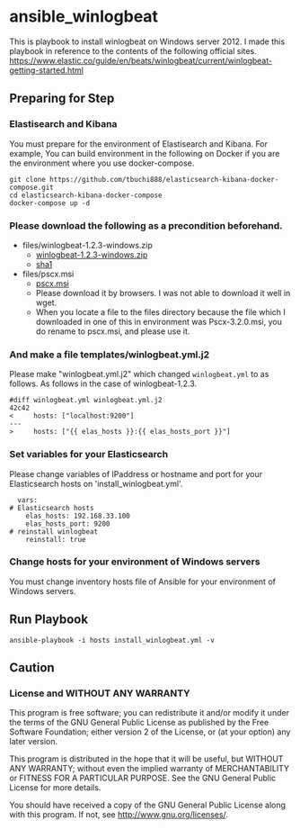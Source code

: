 # ansible_winlogbeat
This is playbook to install winlogbeat on Windows server 2012.
I made this playbook in reference to the contents of the following official sites.
https://www.elastic.co/guide/en/beats/winlogbeat/current/winlogbeat-getting-started.html

## Preparing for Step
### Elastisearch and Kibana
You must prepare for the environment of Elastisearch and Kibana.
For example, 
You can build environment in the following on Docker 
if you are the environment where you use docker-compose.

```
git clone https://github.com/tbuchi888/elasticsearch-kibana-docker-compose.git
cd elasticsearch-kibana-docker-compose
docker-compose up -d
```

### Please download the following as a precondition beforehand.
- files/winlogbeat-1.2.3-windows.zip
  - [winlogbeat-1.2.3-windows.zip](https://download.elastic.co/beats/winlogbeat/winlogbeat-1.2.3-windows.zip)
  - [sha1](https://download.elastic.co/beats/winlogbeat/winlogbeat-1.2.3-windows.zip.sha1.txt)
- files/pscx.msi
  - [pscx.msi](http://download-codeplex.sec.s-msft.com/Download/Release?ProjectName=pscx&DownloadId=923562&FileTime=130585918034470000&Build=20959)
  - Please download it by browsers. I was not able to download it well in wget.
  - When you locate a file to the files directory because the file which I downloaded in one of this in environment was Pscx-3.2.0.msi, you do rename to pscx.msi, and please use it.

### And make a file templates/winlogbeat.yml.j2
Please make "winlogbeat.yml.j2" which changed `winlogbeat.yml` to as follows.
As follows in the case of winlogbeat-1.2.3.

```
#diff winlogbeat.yml winlogbeat.yml.j2
42c42
<     hosts: ["localhost:9200"]
---
>     hosts: ["{{ elas_hosts }}:{{ elas_hosts_port }}"]
```

### Set variables for your Elasticsearch
Please change variables of IPaddress or hostname and port for 
your Elasticsearch hosts on 'install_winlogbeat.yml'.

```
  vars:
# Elasticsearch hosts
    elas_hosts: 192.168.33.100
    elas_hosts_port: 9200
# reinstall winlogbeat
    reinstall: true
```

### Change hosts for your environment of Windows servers
You must change inventory hosts file of Ansible for your environment of Windows servers.

## Run Playbook

```
ansible-playbook -i hosts install_winlogbeat.yml -v
```

## Caution
### License and WITHOUT ANY WARRANTY
This program is free software; you can redistribute it and/or modify it under
the terms of the GNU General Public License as published by the Free Software
Foundation; either version 2 of the License, or (at your option) any later
version.

This program is distributed in the hope that it will be useful, but WITHOUT
ANY WARRANTY; without even the implied warranty of MERCHANTABILITY or FITNESS
FOR A PARTICULAR PURPOSE. See the GNU General Public License for more details.

You should have received a copy of the GNU General Public License along with
this program. If not, see http://www.gnu.org/licenses/.
